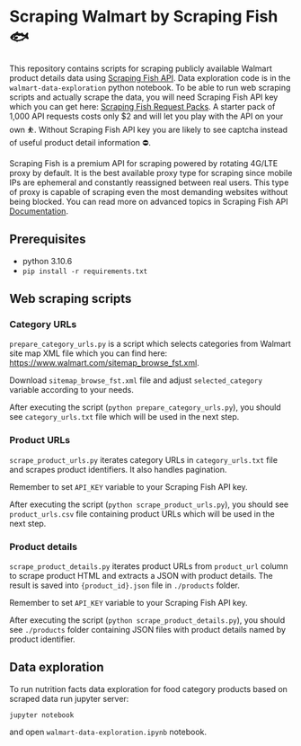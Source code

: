 # Scraping Walmart by Scraping Fish 🐟

This repository contains scripts for scraping publicly available Walmart product details data using [Scraping Fish API](https://scrapingfish.com).
Data exploration code is in the `walmart-data-exploration` python notebook.
To be able to run web scraping scripts and actually scrape the data, you will need Scraping Fish API key which you can get here: [Scraping Fish Request Packs](https://scrapingfish.com/buy).
A starter pack of 1,000 API requests costs only $2 and will let you play with the API on your own ⛹️.
Without Scraping Fish API key you are likely to see captcha instead of useful product detail information ⛔️.

Scraping Fish is a premium API for scraping powered by rotating 4G/LTE proxy by default.
It is the best available proxy type for scraping since mobile IPs are ephemeral and constantly reassigned between real users.
This type of proxy is capable of scraping even the most demanding websites without being blocked.
You can read more on advanced topics in Scraping Fish API [Documentation](https://scrapingfish.com/docs/intro).

## Prerequisites

- python 3.10.6
- `pip install -r requirements.txt`

## Web scraping scripts

### Category URLs

`prepare_category_urls.py` is a script which selects categories from Walmart site map XML file which you can find here: https://www.walmart.com/sitemap_browse_fst.xml.

Download `sitemap_browse_fst.xml` file and adjust `selected_category` variable according to your needs.

After executing the script (`python prepare_category_urls.py`), you should see `category_urls.txt` file which will be used in the next step.

### Product URLs

`scrape_product_urls.py` iterates category URLs in `category_urls.txt` file and scrapes product identifiers.
It also handles pagination.

Remember to set `API_KEY` variable to your Scraping Fish API key.

After executing the script (`python scrape_product_urls.py`), you should see `product_urls.csv` file containing product URLs which will be used in the next step.

### Product details

`scrape_product_details.py` iterates product URLs from `product_url` column to scrape product HTML and extracts a JSON with product details.
The result is saved into `{product_id}.json` file in `./products` folder.

Remember to set `API_KEY` variable to your Scraping Fish API key.

After executing the script (`python scrape_product_details.py`), you should see `./products` folder containing JSON files with product details named by product identifier.

## Data exploration

To run nutrition facts data exploration for food category products based on scraped data run jupyter server:

```
jupyter notebook
```

and open `walmart-data-exploration.ipynb` notebook.
